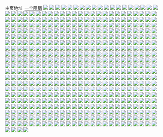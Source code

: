 主页地址: [一个隐瞒](https://weibo.com/u/2317726537) 
![](https://wx4.sinaimg.cn/mw2000/8a25b349ly1h9g9ao06ifj22c0340b2a.jpg) 
![](https://wx4.sinaimg.cn/mw2000/8a25b349ly1h9g9aqdgu5j22c0340npd.jpg) 
![](https://wx4.sinaimg.cn/mw2000/8a25b349ly1h9cza9crjfj21sc2dskjl.jpg) 
![](https://wx4.sinaimg.cn/mw2000/8a25b349ly1h9czabpjgnj22c0340hdu.jpg) 
![](https://wx4.sinaimg.cn/mw2000/8a25b349ly1h8ilkvvo31j20i16bknpd.jpg) 
![](https://wx4.sinaimg.cn/mw2000/8a25b349ly1h8ilkx7ne8j20kj6bkqv5.jpg) 
![](https://wx4.sinaimg.cn/mw2000/8a25b349ly1h8ilkyijwlj20jk6bk1ky.jpg) 
![](https://wx4.sinaimg.cn/mw2000/8a25b349ly1h8ill0br55j20ji6bku0x.jpg) 
![](https://wx4.sinaimg.cn/mw2000/8a25b349ly1h8ill4bz3vj20nl6bk7wi.jpg) 
![](https://wx4.sinaimg.cn/mw2000/8a25b349ly1h8ill5yb73j20l06bkx6p.jpg) 
![](https://wx4.sinaimg.cn/mw2000/8a25b349ly1h8ill7a2o3j20l06bkkjl.jpg) 
![](https://wx4.sinaimg.cn/mw2000/8a25b349ly1h8ill94nufj20k26bku0x.jpg) 
![](https://wx4.sinaimg.cn/mw2000/8a25b349ly1h8illbmy23j20nr6bkqv5.jpg) 
![](https://wx4.sinaimg.cn/mw2000/8a25b349ly1h8illacn3aj20jt6bkqv5.jpg) 
![](https://wx4.sinaimg.cn/mw2000/8a25b349ly1h81cpn1382j20wi1yc7mb.jpg) 
![](https://wx4.sinaimg.cn/mw2000/8a25b349ly1h81cpewebrj222o340kjm.jpg) 
![](https://wx4.sinaimg.cn/mw2000/8a25b349ly1h7nohjg0x6j22c0340x6p.jpg) 
![](https://wx4.sinaimg.cn/mw2000/8a25b349ly1h77hqwztpwj20wi1ycq4q.jpg) 
![](https://wx4.sinaimg.cn/mw2000/8a25b349ly1h77hr7dmfzj22c0340hdt.jpg) 
![](https://wx4.sinaimg.cn/mw2000/8a25b349ly1h6w1ljtt8oj22c0340b2c.jpg) 
![](https://wx4.sinaimg.cn/mw2000/8a25b349ly1h6too6dylmj216q1l3aiz.jpg) 
![](https://wx4.sinaimg.cn/mw2000/8a25b349ly1h6bruhexa2j22c03401kz.jpg) 
![](https://wx4.sinaimg.cn/mw2000/8a25b349ly1h6bruor7t1j22c03407wj.jpg) 
![](https://wx4.sinaimg.cn/mw2000/8a25b349ly1h6bscbekzij22c0340wzt.jpg) 
![](https://wx4.sinaimg.cn/mw2000/8a25b349ly1h61ucqs2ttj224x2x6kjl.jpg) 
![](https://wx4.sinaimg.cn/mw2000/8a25b349ly1h61ucjnjyej22c034044z.jpg) 
![](https://wx4.sinaimg.cn/mw2000/8a25b349ly1h61ucsk8vsj21wu2jse82.jpg) 
![](https://wx4.sinaimg.cn/mw2000/8a25b349ly1h56d3x95x4j21la2tsqv5.jpg) 
![](https://wx4.sinaimg.cn/mw2000/8a25b349ly1h56d5a1odfj22c0340qv5.jpg) 
![](https://wx4.sinaimg.cn/mw2000/8a25b349ly1h4p98y3kklj22c0340x6s.jpg) 
![](https://wx4.sinaimg.cn/mw2000/8a25b349ly1h4p98s5jskj21zl2nhqv7.jpg) 
![](https://wx4.sinaimg.cn/mw2000/8a25b349ly1h4p996kdyqj22bz340x6r.jpg) 
![](https://wx4.sinaimg.cn/mw2000/8a25b349gy1h4iazj3lv0j21ba0zgtkb.jpg) 
![](https://wx4.sinaimg.cn/mw2000/8a25b349gy1h4iazuqdf5j22c0340x6q.jpg) 
![](https://wx4.sinaimg.cn/mw2000/8a25b349ly1h4fnajkx28j22c03404qq.jpg) 
![](https://wx4.sinaimg.cn/mw2000/8a25b349gy1h3u0w1s02yj22bz3407wj.jpg) 
![](https://wx4.sinaimg.cn/mw2000/8a25b349gy1h3u0wlf4b8j22c03357wj.jpg) 
![](https://wx4.sinaimg.cn/mw2000/8a25b349gy1h3e1rjixawj22c03404qr.jpg) 
![](https://wx4.sinaimg.cn/mw2000/8a25b349gy1h3e1rlu03hj22c0340b2a.jpg) 
![](https://wx4.sinaimg.cn/mw2000/8a25b349ly1h2xq81092tj226l2wsqv6.jpg) 
![](https://wx4.sinaimg.cn/mw2000/8a25b349ly1h2s4hb7llhj20uk6d4qv6.jpg) 
![](https://wx4.sinaimg.cn/mw2000/8a25b349ly1h2s4hcg47cj20uk6sgkjm.jpg) 
![](https://wx4.sinaimg.cn/mw2000/8a25b349ly1h2s4hdixvsj20uk6ss4qr.jpg) 
![](https://wx4.sinaimg.cn/mw2000/8a25b349ly1h2s4hep2slj20uk5nlb2a.jpg) 
![](https://wx4.sinaimg.cn/mw2000/8a25b349ly1h2s4hfyfl1j20uk6b0b2b.jpg) 
![](https://wx4.sinaimg.cn/mw2000/8a25b349ly1h2s4hh2a3jj20uk7684qr.jpg) 
![](https://wx4.sinaimg.cn/mw2000/8a25b349ly1h2s4hilycnj20uk8mphdv.jpg) 
![](https://wx4.sinaimg.cn/mw2000/8a25b349ly1h2s4hjkb6xj20uk7i11kz.jpg) 
![](https://wx4.sinaimg.cn/mw2000/8a25b349ly1h2s4ha53kwj20uk5x4npe.jpg) 
![](https://wx4.sinaimg.cn/mw2000/8a25b349ly1h1cxwlafnej20wh1ls7k7.jpg) 
![](https://wx4.sinaimg.cn/mw2000/8a25b349ly1h14n16x7e1j22c0340hdx.jpg) 
![](https://wx4.sinaimg.cn/mw2000/8a25b349ly1h14n10twgsj21yt31f7wk.jpg) 
![](https://wx4.sinaimg.cn/mw2000/8a25b349ly1h11i9n9cw7j228730nnpe.jpg) 
![](https://wx4.sinaimg.cn/mw2000/8a25b349ly1h11i9o2altj221h31re82.jpg) 
![](https://wx4.sinaimg.cn/mw2000/8a25b349ly1h11i9qnsgvj22an3277wh.jpg) 
![](https://wx4.sinaimg.cn/mw2000/8a25b349ly1h0nl9wmu82j22c0340npe.jpg) 
![](https://wx4.sinaimg.cn/mw2000/8a25b349ly1h00ltog6xhj22801o07v1.jpg) 
![](https://wx4.sinaimg.cn/mw2000/8a25b349ly1h00mhfvqsij22801o0e81.jpg) 
![](https://wx4.sinaimg.cn/mw2000/8a25b349ly1h00mhiuowpj22c0340kjm.jpg) 
![](https://wx4.sinaimg.cn/mw2000/8a25b349ly1h00mhf8bixj22801o0kao.jpg) 
![](https://wx4.sinaimg.cn/mw2000/8a25b349ly1gz45w0l7fmj20ukaeuqv8.jpg) 
![](https://wx4.sinaimg.cn/mw2000/8a25b349ly1gz45vxx5gfj20uka8wqv8.jpg) 
![](https://wx4.sinaimg.cn/mw2000/8a25b349ly1gz45w30mpoj20uk84fhdv.jpg) 
![](https://wx4.sinaimg.cn/mw2000/8a25b349ly1gz45w5olwtj20uk92q1kz.jpg) 
![](https://wx4.sinaimg.cn/mw2000/8a25b349ly1gz45w8pwlmj20uk8mpu0z.jpg) 
![](https://wx4.sinaimg.cn/mw2000/8a25b349ly1gz45wc72kfj20uk9n8hdw.jpg) 
![](https://wx4.sinaimg.cn/mw2000/8a25b349ly1gz45wfk658j20uk99v4qt.jpg) 
![](https://wx4.sinaimg.cn/mw2000/8a25b349ly1gz45wiszqcj20uk9i9npg.jpg) 
![](https://wx4.sinaimg.cn/mw2000/8a25b349ly1gz45wl7ncvj20uk7w9u0y.jpg) 
![](https://wx4.sinaimg.cn/mw2000/8a25b349ly1gyvw0m9hxaj21o02804qq.jpg) 
![](https://wx4.sinaimg.cn/mw2000/8a25b349ly1gyvwrb3wz1j23402c0x6p.jpg) 
![](https://wx4.sinaimg.cn/mw2000/8a25b349ly1gylm4r2fz5j22c02c0kjl.jpg) 
![](https://wx4.sinaimg.cn/mw2000/8a25b349ly1gylm4oxecbj22c02c0b2c.jpg) 
![](https://wx4.sinaimg.cn/mw2000/8a25b349ly1gylm4tfj1bj220o20oe82.jpg) 
![](https://wx4.sinaimg.cn/mw2000/8a25b349ly1gylm4ufdhvj22c02c0u0x.jpg) 
![](https://wx4.sinaimg.cn/mw2000/8a25b349ly1gygyu2la6bj22c03404q3.jpg) 
![](https://wx4.sinaimg.cn/mw2000/8a25b349ly1gygyu6clnnj22ba340kjm.jpg) 
![](https://wx4.sinaimg.cn/mw2000/8a25b349ly1gygyu4seejj22c0340qv7.jpg) 
![](https://wx4.sinaimg.cn/mw2000/8a25b349ly1gygyuevem5j22c03407wk.jpg) 
![](https://wx4.sinaimg.cn/mw2000/8a25b349ly1gygyu9ljpfj22bc3347wi.jpg) 
![](https://wx4.sinaimg.cn/mw2000/8a25b349ly1gygyu7qltcj22c0340kjm.jpg) 
![](https://wx4.sinaimg.cn/mw2000/8a25b349ly1gygyuj8ig9j22c0340npe.jpg) 
![](https://wx4.sinaimg.cn/mw2000/8a25b349ly1gygyuarxkrj22bc334u0y.jpg) 
![](https://wx4.sinaimg.cn/mw2000/8a25b349ly1gygyul0tu3j22c0340hdv.jpg) 
![](https://wx4.sinaimg.cn/mw2000/8a25b349ly1gygyuhtyonj22c0340qv6.jpg) 
![](https://wx4.sinaimg.cn/mw2000/8a25b349ly1gygyugcgtaj22bc3347wi.jpg) 
![](https://wx4.sinaimg.cn/mw2000/8a25b349ly1gygyucoresj21ze2z4hdu.jpg) 
![](https://wx4.sinaimg.cn/mw2000/8a25b349ly1gygyunlgw2j22bc334hdu.jpg) 
![](https://wx4.sinaimg.cn/mw2000/8a25b349ly1gygyuovsl1j22bc334hdu.jpg) 
![](https://wx4.sinaimg.cn/mw2000/8a25b349ly1gygyumr2w9j22bc3341ky.jpg) 
![](https://wx4.sinaimg.cn/mw2000/8a25b349ly1gxp1p28rj5j21qx340x6p.jpg) 
![](https://wx4.sinaimg.cn/mw2000/8a25b349ly1gxp1p4njy9j21vy2ilnpd.jpg) 
![](https://wx4.sinaimg.cn/mw2000/8a25b349ly1gxp1pf3h95j21qt3407wi.jpg) 
![](https://wx4.sinaimg.cn/mw2000/8a25b349ly1gxp1pkkihqj22c0340kjl.jpg) 
![](https://wx4.sinaimg.cn/mw2000/8a25b349ly1gxoxlaibxoj22c03404qr.jpg) 
![](https://wx4.sinaimg.cn/mw2000/8a25b349ly1gxoxloxby8j22c0340hdt.jpg) 
![](https://wx4.sinaimg.cn/mw2000/8a25b349ly1gxlnpeg0ycj21w02io4qq.jpg) 
![](https://wx4.sinaimg.cn/mw2000/8a25b349ly1gxgyax930wj22c0340e83.jpg) 
![](https://wx4.sinaimg.cn/mw2000/8a25b349ly1gxgybmslf0j22c03404qt.jpg) 
![](https://wx4.sinaimg.cn/mw2000/8a25b349gy1gx8flml297j22c02c0x6p.jpg) 
![](https://wx4.sinaimg.cn/mw2000/8a25b349gy1gx8fls010gj225j243e81.jpg) 
![](https://wx4.sinaimg.cn/mw2000/8a25b349ly1gxa2mp34y9j22c02c01kz.jpg) 
![](https://wx4.sinaimg.cn/mw2000/8a25b349ly1gxa2mnmmg0j22c02c0hdu.jpg) 
![](https://wx4.sinaimg.cn/mw2000/8a25b349ly1gwv8pdoql3j22c0340u0y.jpg) 
![](https://wx4.sinaimg.cn/mw2000/8a25b349ly1gwv8pgw8ekj22bc3347wj.jpg) 
![](https://wx4.sinaimg.cn/mw2000/8a25b349ly1gwmremyg0zj20ty150gs8.jpg) 
![](https://wx4.sinaimg.cn/mw2000/8a25b349ly1gwmrenk5zqj20n01dsmzm.jpg) 
![](https://wx4.sinaimg.cn/mw2000/8a25b349ly1gwmreo03wuj20n01dswh7.jpg) 
![](https://wx4.sinaimg.cn/mw2000/8a25b349ly1gwmreohpzrj20n01ds41e.jpg) 
![](https://wx4.sinaimg.cn/mw2000/8a25b349ly1gwmreows8dj20n01dsdim.jpg) 
![](https://wx4.sinaimg.cn/mw2000/8a25b349ly1gwmrepf0m1j20n01dswgi.jpg) 
![](https://wx4.sinaimg.cn/mw2000/8a25b349ly1gwmrepw35yj20n01dsac3.jpg) 
![](https://wx4.sinaimg.cn/mw2000/8a25b349ly1gwmreqe8dgj20n01dsmz5.jpg) 
![](https://wx4.sinaimg.cn/mw2000/8a25b349ly1gwmreqt0e6j20n01dsgnw.jpg) 
![](https://wx4.sinaimg.cn/mw2000/8a25b349ly1gwmrerbmqdj20n01ds418.jpg) 
![](https://wx4.sinaimg.cn/mw2000/8a25b349ly1gwmreru7wzj20n01ds40l.jpg) 
![](https://wx4.sinaimg.cn/mw2000/8a25b349ly1gwmresbtjoj20n01dsq5u.jpg) 
![](https://wx4.sinaimg.cn/mw2000/8a25b349ly1gwmret75xhj20n01dswhd.jpg) 
![](https://wx4.sinaimg.cn/mw2000/8a25b349ly1gwml9kj1bjj22bc334u12.jpg) 
![](https://wx4.sinaimg.cn/mw2000/8a25b349ly1gwmlaegds1j22bc334kjp.jpg) 
![](https://wx4.sinaimg.cn/mw2000/8a25b349ly1gwcr8dk48kj22c0340kjl.jpg) 
![](https://wx4.sinaimg.cn/mw2000/8a25b349ly1gwcr8fjow2j22b42b4u0y.jpg) 
![](https://wx4.sinaimg.cn/mw2000/002wQWy5ly1gv5wieai6fj62c0340u0y02.jpg) 
![](https://wx4.sinaimg.cn/mw2000/002wQWy5ly1gv4tsfh89rj62bc338e8302.jpg) 
![](https://wx4.sinaimg.cn/mw2000/002wQWy5ly1gv4tsk1rlxj62bc3347wj02.jpg) 
![](https://wx4.sinaimg.cn/mw2000/002wQWy5ly1gv4tslzdvgj61r02c0qv502.jpg) 
![](https://wx4.sinaimg.cn/mw2000/002wQWy5ly1gv4tshnkvrj62bc33ukjn02.jpg) 
![](https://wx4.sinaimg.cn/mw2000/002wQWy5ly1gut3rb0r68j63402c0e8302.jpg) 
![](https://wx4.sinaimg.cn/mw2000/002wQWy5ly1gut3rjmj87j62b42b4x6p02.jpg) 
![](https://wx4.sinaimg.cn/mw2000/002wQWy5ly1gut3rfi75tj62b42b4b2a02.jpg) 
![](https://wx4.sinaimg.cn/mw2000/002wQWy5ly1gubvi4y1t0j61z62mwnpd02.jpg) 
![](https://wx4.sinaimg.cn/mw2000/002wQWy5ly1gu3ktyd1x7j62bc334kjm02.jpg) 
![](https://wx4.sinaimg.cn/mw2000/002wQWy5ly1gu3ku2ln7cj62ym1z41ky02.jpg) 
![](https://wx4.sinaimg.cn/mw2000/002wQWy5ly1gtufdbmuhaj62c0340qv602.jpg) 
![](https://wx4.sinaimg.cn/mw2000/002wQWy5ly1gtufdd9wf8j62yp2ale8202.jpg) 
![](https://wx4.sinaimg.cn/mw2000/002wQWy5ly1gtpnpnionzj60uk48tu0x02.jpg) 
![](https://wx4.sinaimg.cn/mw2000/002wQWy5ly1gtpnpme1jhj60uk48tqv502.jpg) 
![](https://wx4.sinaimg.cn/mw2000/002wQWy5ly1gtpnpp17tgj60uk48tu0x02.jpg) 
![](https://wx4.sinaimg.cn/mw2000/002wQWy5ly1gtpnpqfa1lj60uk48tqv502.jpg) 
![](https://wx4.sinaimg.cn/mw2000/002wQWy5ly1gtpnpw2398j60uk3jdhdt02.jpg) 
![](https://wx4.sinaimg.cn/mw2000/002wQWy5ly1gtpnprcmi1j60uk3jdkjl02.jpg) 
![](https://wx4.sinaimg.cn/mw2000/002wQWy5ly1gtpnpx4m13j60uk3jdkjl02.jpg) 
![](https://wx4.sinaimg.cn/mw2000/002wQWy5ly1gtpnpz1spwj60uk48t1ky02.jpg) 
![](https://wx4.sinaimg.cn/mw2000/002wQWy5ly1gtpnpsx0ghj60xl340hdt02.jpg) 
![](https://wx4.sinaimg.cn/mw2000/8a25b349ly1gt9u4kovpgj22c0340b2b.jpg) 
![](https://wx4.sinaimg.cn/mw2000/8a25b349ly1gt9u4m54b4j22c0340x6p.jpg) 
![](https://wx4.sinaimg.cn/mw2000/002wQWy5ly1gu0vkixdvzj60uk9x2kjo02.jpg) 
![](https://wx4.sinaimg.cn/mw2000/002wQWy5ly1gu0vkofkxwj60uk981npg02.jpg) 
![](https://wx4.sinaimg.cn/mw2000/8a25b349ly1gt1q09mmzaj20uk9et7wk.jpg) 
![](https://wx4.sinaimg.cn/mw2000/002wQWy5ly1gt1q0ep8n4j60uk9p07wk02.jpg) 
![](https://wx4.sinaimg.cn/mw2000/8a25b349ly1gt1q0c8fp2j20uk9s6npg.jpg) 
![](https://wx4.sinaimg.cn/mw2000/8a25b349ly1gt1q0hot4gj20uk7cvu0z.jpg) 
![](https://wx4.sinaimg.cn/mw2000/002wQWy5ly1gu0vktk7xdj60uk7fgu0y02.jpg) 
![](https://wx4.sinaimg.cn/mw2000/8a25b349ly1gt1q0pcku4j20uk8ranpe.jpg) 
![](https://wx4.sinaimg.cn/mw2000/8a25b349ly1gt1q0sgaoxj20uk9blnpf.jpg) 
![](https://wx4.sinaimg.cn/mw2000/8a25b349ly1gsdff1za14j22c0340x6s.jpg) 
![](https://wx4.sinaimg.cn/mw2000/8a25b349ly1gsdff52noej22xr27bkjq.jpg) 
![](https://wx4.sinaimg.cn/mw2000/8a25b349ly1gsdff9zhs5j22xr27bx6t.jpg) 
![](https://wx4.sinaimg.cn/mw2000/8a25b349ly1gsdffdqcl5j22c0340x6s.jpg) 
![](https://wx4.sinaimg.cn/mw2000/8a25b349ly1gs6gs28gd5j22c02c0hdv.jpg) 
![](https://wx4.sinaimg.cn/mw2000/8a25b349ly1gs6gs3u9tpj22c02c0x6r.jpg) 
![](https://wx4.sinaimg.cn/mw2000/8a25b349ly1gs6gs5brswj22c02c0npf.jpg) 
![](https://wx4.sinaimg.cn/mw2000/8a25b349ly1gs6gs6skbaj22c02c0u0z.jpg) 
![](https://wx4.sinaimg.cn/mw2000/8a25b349ly1gs6gs837szj22c02c0qv7.jpg) 
![](https://wx4.sinaimg.cn/mw2000/8a25b349ly1gs6gs97rbgj22au29zhdv.jpg) 
![](https://wx4.sinaimg.cn/mw2000/8a25b349ly1gs6gsanmn3j22c0340b2c.jpg) 
![](https://wx4.sinaimg.cn/mw2000/8a25b349ly1gs6gsdgtzdj22c0340npg.jpg) 
![](https://wx4.sinaimg.cn/mw2000/8a25b349ly1gs6gsdu0v7j20m70ma76n.jpg) 
![](https://wx4.sinaimg.cn/mw2000/8a25b349ly1grq9vu1n02j22c02zc4qr.jpg) 
![](https://wx4.sinaimg.cn/mw2000/8a25b349ly1grgzhlw74vj21p530pkjn.jpg) 
![](https://wx4.sinaimg.cn/mw2000/8a25b349ly1grgzhp9fcej21sc2dsqv6.jpg) 
![](https://wx4.sinaimg.cn/mw2000/8a25b349ly1grgzi0oea6j21sc2dsb2b.jpg) 
![](https://wx4.sinaimg.cn/mw2000/8a25b349ly1grgzkqoenbj21m32v8e83.jpg) 
![](https://wx4.sinaimg.cn/mw2000/8a25b349ly1grdffdb8bej22z0289npg.jpg) 
![](https://wx4.sinaimg.cn/mw2000/8a25b349ly1grdffh4yq2j21q02kzqv7.jpg) 
![](https://wx4.sinaimg.cn/mw2000/8a25b349ly1grdffnsmd4j22c0340x6s.jpg) 
![](https://wx4.sinaimg.cn/mw2000/8a25b349ly1gr389jbpo1j21sc2dse84.jpg) 
![](https://wx4.sinaimg.cn/mw2000/002wQWy5ly1gr389mvy3pj61sc2dsu0x02.jpg) 
![](https://wx4.sinaimg.cn/mw2000/8a25b349ly1gqj9w0wkmdj21lr2en1kz.jpg) 
![](https://wx4.sinaimg.cn/mw2000/8a25b349ly1gqj9wbenftj22c03404qu.jpg) 
![](https://wx4.sinaimg.cn/mw2000/8a25b349ly1gqdnk642qdj21sc2dshdw.jpg) 
![](https://wx4.sinaimg.cn/mw2000/8a25b349ly1gqdj91sgl4j22b42b44qr.jpg) 
![](https://wx4.sinaimg.cn/mw2000/8a25b349ly1gqdj9d3352j22c02c0npg.jpg) 
![](https://wx4.sinaimg.cn/mw2000/8a25b349ly1gqdj96ouj6j21sc2dsqv7.jpg) 
![](https://wx4.sinaimg.cn/mw2000/8a25b349ly1gq0q288iglj21r0340qv8.jpg) 
![](https://wx4.sinaimg.cn/mw2000/8a25b349ly1gpxigelteej21w12ipb2c.jpg) 
![](https://wx4.sinaimg.cn/mw2000/8a25b349ly1gpzjiup19mj21w22irkjn.jpg) 
![](https://wx4.sinaimg.cn/mw2000/8a25b349ly1gpxigczr3fj22ip1w1npg.jpg) 
![](https://wx4.sinaimg.cn/mw2000/8a25b349ly1gpxigfh5u7j22bc3344qp.jpg) 
![](https://wx4.sinaimg.cn/mw2000/8a25b349ly1gprqe5zywqj20ty1h3h4c.jpg) 
![](https://wx4.sinaimg.cn/mw2000/8a25b349ly1gplrdaqb91j21sc2ds1l0.jpg) 
![](https://wx4.sinaimg.cn/mw2000/8a25b349ly1gpckrux6q1j21o0280b2c.jpg) 
![](https://wx4.sinaimg.cn/mw2000/8a25b349ly1goxpyn7wdoj20rs4dkb2c.jpg) 
![](https://wx4.sinaimg.cn/mw2000/8a25b349ly1goxpy640dmj20rs5vcnph.jpg) 
![](https://wx4.sinaimg.cn/mw2000/8a25b349ly1goxpy9qosyj20rs8as1l4.jpg) 
![](https://wx4.sinaimg.cn/mw2000/8a25b349ly1goxpydjf48j20rs4w3x6r.jpg) 
![](https://wx4.sinaimg.cn/mw2000/8a25b349ly1goxq5fofltj20rs6fo1l2.jpg) 
![](https://wx4.sinaimg.cn/mw2000/8a25b349ly1goxpygwy1sj20rs5zgx6s.jpg) 
![](https://wx4.sinaimg.cn/mw2000/8a25b349ly1goxq59udy3j20rs5zge82.jpg) 
![](https://wx4.sinaimg.cn/mw2000/8a25b349ly1goxq5bs9e0j20rs6b01kz.jpg) 
![](https://wx4.sinaimg.cn/mw2000/8a25b349ly1goxq5d2eluj20rs6w6hdv.jpg) 
![](https://wx4.sinaimg.cn/mw2000/8a25b349ly1gnn0zpd510j21am2awnpe.jpg) 
![](https://wx4.sinaimg.cn/mw2000/8a25b349ly1gn7ajzxxxfj20rs558u10.jpg) 
![](https://wx4.sinaimg.cn/mw2000/8a25b349ly1gn7ak6aqo5j20rs4mox6r.jpg) 
![](https://wx4.sinaimg.cn/mw2000/8a25b349ly1gn7ake1x5aj20rs5nsnpg.jpg) 
![](https://wx4.sinaimg.cn/mw2000/8a25b349ly1gn7aklvwvfj20rs4ya1l0.jpg) 
![](https://wx4.sinaimg.cn/mw2000/8a25b349ly1gn7aksr1d2j20rs52wb2c.jpg) 
![](https://wx4.sinaimg.cn/mw2000/8a25b349ly1gn7akznvjaj20rs4dge83.jpg) 
![](https://wx4.sinaimg.cn/mw2000/8a25b349ly1gn7al5fn4hj20rs5eib2c.jpg) 
![](https://wx4.sinaimg.cn/mw2000/8a25b349ly1gn7aldnm9wj20rs61pb2d.jpg) 
![](https://wx4.sinaimg.cn/mw2000/8a25b349ly1gn7alnr968j20rs50de84.jpg) 
![](https://wx4.sinaimg.cn/mw2000/8a25b349ly1glmioz3a3uj21bn1rjduc.jpg) 
![](https://wx4.sinaimg.cn/mw2000/8a25b349ly1gka3zucfrfj211x1kwqv5.jpg) 
![](https://wx4.sinaimg.cn/mw2000/8a25b349ly1gk9f8coagaj22b32b6x6q.jpg) 
![](https://wx4.sinaimg.cn/mw2000/8a25b349ly1gjgoiko8paj215o4mr4qr.jpg) 
![](https://wx4.sinaimg.cn/mw2000/8a25b349ly1gjgoigfp95j215o5schdw.jpg) 
![](https://wx4.sinaimg.cn/mw2000/8a25b349ly1gjgoieqv40j215o5scx6s.jpg) 
![](https://wx4.sinaimg.cn/mw2000/8a25b349ly1gjgoijktgpj215o5sc7wk.jpg) 
![](https://wx4.sinaimg.cn/mw2000/8a25b349ly1gjgoilp9ygj21uo3trqv7.jpg) 
![](https://wx4.sinaimg.cn/mw2000/8a25b349ly1gjgoiosl8dj215o66c1l0.jpg) 
![](https://wx4.sinaimg.cn/mw2000/8a25b349ly1gjgoinf5egj215o48sqv7.jpg) 
![](https://wx4.sinaimg.cn/mw2000/8a25b349ly1gjgoii6da7j215o5sc4qs.jpg) 
![](https://wx4.sinaimg.cn/mw2000/8a25b349ly1gjgoitd3y8j215ob0ux6v.jpg) 
![](https://wx4.sinaimg.cn/mw2000/8a25b349ly1gi35i11b57j22b42b44qr.jpg) 
![](https://wx4.sinaimg.cn/mw2000/8a25b349ly1gi35batsdsj22b42b44qr.jpg) 
![](https://wx4.sinaimg.cn/mw2000/8a25b349ly1gi35j1l7jij21w02iokjl.jpg) 
![](https://wx4.sinaimg.cn/mw2000/8a25b349ly1gi35i5jajlj22b42b4hdw.jpg) 
![](https://wx4.sinaimg.cn/mw2000/8a25b349ly1gi35iaztzkj22b42b4b2c.jpg) 
![](https://wx4.sinaimg.cn/mw2000/8a25b349ly1gi35iiocr1j22b42b4b2c.jpg) 
![](https://wx4.sinaimg.cn/mw2000/8a25b349ly1gi35iknenij216o16owzj.jpg) 
![](https://wx4.sinaimg.cn/mw2000/8a25b349ly1gi35iqlhdpj22b42b4u10.jpg) 
![](https://wx4.sinaimg.cn/mw2000/8a25b349ly1gi35irmpajj215o15okde.jpg) 
![](https://wx4.sinaimg.cn/mw2000/8a25b349ly1gi35ivv60mj22b42b4kjq.jpg) 
![](https://wx4.sinaimg.cn/mw2000/8a25b349ly1gi35iy7dd6j22b42b4u11.jpg) 
![](https://wx4.sinaimg.cn/mw2000/8a25b349ly1gi35izxvjej22b42b4qv8.jpg) 
![](https://wx4.sinaimg.cn/mw2000/8a25b349ly1gi35j10fehj20u00tz4bz.jpg) 
![](https://wx4.sinaimg.cn/mw2000/8a25b349ly1ghbhubo8clj22hy3qxb2g.jpg) 
![](https://wx4.sinaimg.cn/mw2000/8a25b349ly1ghbhudns4vj22hy3qx1l5.jpg) 
![](https://wx4.sinaimg.cn/mw2000/8a25b349ly1ghbhun0kysj217c0sw0xs.jpg) 
![](https://wx4.sinaimg.cn/mw2000/8a25b349ly1ghbhugmnaij22hy3qx4qv.jpg) 
![](https://wx4.sinaimg.cn/mw2000/8a25b349ly1ghbhumazzmj22hy3qxx6v.jpg) 
![](https://wx4.sinaimg.cn/mw2000/8a25b349ly1ghbhuj59yyj22hy3qxe88.jpg) 
![](https://wx4.sinaimg.cn/mw2000/8a25b349ly1ghbhups5zmj237k4tcqvn.jpg) 
![](https://wx4.sinaimg.cn/mw2000/8a25b349ly1ghbhuksa3dj21og2iou0z.jpg) 
![](https://wx4.sinaimg.cn/mw2000/8a25b349ly1ghbhusr12hj24tc37kkjx.jpg) 
![](https://wx4.sinaimg.cn/mw2000/8a25b349ly1gg4nnz4wc1j21901o04qp.jpg) 
![](https://wx4.sinaimg.cn/mw2000/8a25b349ly1ge7ea3uepyj216m1kwhdt.jpg) 
![](https://wx4.sinaimg.cn/mw2000/8a25b349ly1gca8oxgkjrj22gw3pc7wk.jpg) 
![](https://wx4.sinaimg.cn/mw2000/8a25b349ly1gca8p18z2xj23pc2gwhdv.jpg) 
![](https://wx4.sinaimg.cn/mw2000/8a25b349ly1gca8oydcnkj21401o0b29.jpg) 
![](https://wx4.sinaimg.cn/mw2000/8a25b349ly1gca8otmqncj21401o0hdt.jpg) 
![](https://wx4.sinaimg.cn/mw2000/8a25b349ly1gca8ouky58j21n92gwu0y.jpg) 
![](https://wx4.sinaimg.cn/mw2000/8a25b349ly1gca8ovk94gj21n92gwqv6.jpg) 
![](https://wx4.sinaimg.cn/mw2000/8a25b349ly1gca8p3r1k0j20tz140dog.jpg) 
![](https://wx4.sinaimg.cn/mw2000/8a25b349ly1gca8p30249j22gw3pchdx.jpg) 
![](https://wx4.sinaimg.cn/mw2000/8a25b349ly1gca8ozv08qj22gw3pcx6s.jpg) 
![](https://wx4.sinaimg.cn/mw2000/8a25b349ly1gbw7mjliytj215o2bd1ky.jpg) 
![](https://wx4.sinaimg.cn/mw2000/8a25b349ly1gbw7motfhjj22393m0u13.jpg) 
![](https://wx4.sinaimg.cn/mw2000/8a25b349ly1gbw7mh91i1j215o3h0b2b.jpg) 
![](https://wx4.sinaimg.cn/mw2000/8a25b349ly1gbw7mqfyeoj215o43p1l0.jpg) 
![](https://wx4.sinaimg.cn/mw2000/8a25b349ly1gbw7mx6fr9j24mo3341l9.jpg) 
![](https://wx4.sinaimg.cn/mw2000/8a25b349ly1gbw7mg09pnj215o3h0e83.jpg) 
![](https://wx4.sinaimg.cn/mw2000/8a25b349ly1gbw7mshc88j22hy3qxnpj.jpg) 
![](https://wx4.sinaimg.cn/mw2000/8a25b349ly1gbw7mkuseij215o57ie84.jpg) 
![](https://wx4.sinaimg.cn/mw2000/8a25b349ly1gbw7miru2bj215o48s4qr.jpg) 
![](https://wx4.sinaimg.cn/mw2000/8a25b349ly1gb9106p2lpj215obkshe2.jpg) 
![](https://wx4.sinaimg.cn/mw2000/8a25b349ly1gb910aqiz0j2136cmu1l8.jpg) 
![](https://wx4.sinaimg.cn/mw2000/8a25b349ly1gb910e2q9gj2144cmwnpm.jpg) 
![](https://wx4.sinaimg.cn/mw2000/8a25b349ly1gb910gedy3j215ocf01l5.jpg) 
![](https://wx4.sinaimg.cn/mw2000/8a25b349ly1gb910j9ofhj215obpihe0.jpg) 
![](https://wx4.sinaimg.cn/mw2000/8a25b349ly1gb910oo1h9j215ob3cb2h.jpg) 
![](https://wx4.sinaimg.cn/mw2000/8a25b349ly1gb910lsdg5j215obgdu15.jpg) 
![](https://wx4.sinaimg.cn/mw2000/8a25b349ly1gb910qsbiqj215ocblb2g.jpg) 
![](https://wx4.sinaimg.cn/mw2000/8a25b349ly1gb910t3mesj215o9u7qvc.jpg) 
![](https://wx4.sinaimg.cn/mw2000/8a25b349ly1gazy7jqd2xj215o36lb2a.jpg) 
![](https://wx4.sinaimg.cn/mw2000/8a25b349ly1gazy7rqo10j21e01uoe81.jpg) 
![](https://wx4.sinaimg.cn/mw2000/8a25b349ly1gazy7le4tqj21e01uonpd.jpg) 
![](https://wx4.sinaimg.cn/mw2000/8a25b349ly1gazy7m7n8gj215o2bdnpd.jpg) 
![](https://wx4.sinaimg.cn/mw2000/8a25b349ly1gazy7n7msij21e01uo4qq.jpg) 
![](https://wx4.sinaimg.cn/mw2000/8a25b349ly1gazy7qw2yuj21e01uoe81.jpg) 
![](https://wx4.sinaimg.cn/mw2000/8a25b349ly1gazy7nxr8fj215o2bdnpd.jpg) 
![](https://wx4.sinaimg.cn/mw2000/8a25b349ly1gazy7kp7vmj215o1jl4qp.jpg) 
![](https://wx4.sinaimg.cn/mw2000/8a25b349ly1gazy7q4mhzj21e01uou0x.jpg) 
![](https://wx4.sinaimg.cn/mw2000/8a25b349ly1garysuezo5j215o57inpf.jpg) 
![](https://wx4.sinaimg.cn/mw2000/8a25b349ly1garysw5q4pj215o4mo1l1.jpg) 
![](https://wx4.sinaimg.cn/mw2000/8a25b349ly1garysxrgatj215o3uxkjn.jpg) 
![](https://wx4.sinaimg.cn/mw2000/8a25b349ly1garysywpsuj215o2sphdu.jpg) 
![](https://wx4.sinaimg.cn/mw2000/8a25b349ly1garyszy4crj215o3h67wj.jpg) 
![](https://wx4.sinaimg.cn/mw2000/8a25b349ly1garyt1lr6jj215o4moqv8.jpg) 
![](https://wx4.sinaimg.cn/mw2000/8a25b349ly1garyt3diwtj215o36lkjn.jpg) 
![](https://wx4.sinaimg.cn/mw2000/8a25b349ly1garyt5n8uuj215o3347wj.jpg) 
![](https://wx4.sinaimg.cn/mw2000/8a25b349ly1garyt4jqycj215o3h0hdv.jpg) 
![](https://wx4.sinaimg.cn/mw2000/8a25b349ly1ga87vug5n2j2190190e81.jpg) 
![](https://wx4.sinaimg.cn/mw2000/8a25b349ly1ga87w1n63ej21o01o0qv8.jpg) 
![](https://wx4.sinaimg.cn/mw2000/8a25b349ly1ga1zlp73p6j23qx2hyx6s.jpg) 
![](https://wx4.sinaimg.cn/mw2000/8a25b349ly1ga1zlt6y27j23qx2hy7wk.jpg) 
![](https://wx4.sinaimg.cn/mw2000/8a25b349ly1g984xtnwb2j20le6bk4qr.jpg) 
![](https://wx4.sinaimg.cn/mw2000/8a25b349ly1g984y4x0r0j215oaom1l3.jpg) 
![](https://wx4.sinaimg.cn/mw2000/8a25b349ly1g984yup4qmj215oc8ge89.jpg) 
![](https://wx4.sinaimg.cn/mw2000/8a25b349ly1g984yzthdkj215o4mrqv7.jpg) 
![](https://wx4.sinaimg.cn/mw2000/8a25b349ly1g984y0rhlwj215oa4y7wn.jpg) 
![](https://wx4.sinaimg.cn/mw2000/8a25b349ly1g984z0t567j20rl1o0dx2.jpg) 
![](https://wx4.sinaimg.cn/mw2000/8a25b349ly1g984z22sanj218q1nf4qp.jpg) 
![](https://wx4.sinaimg.cn/mw2000/8a25b349ly1g984z2zpedj20ps1hc4hi.jpg) 
![](https://wx4.sinaimg.cn/mw2000/8a25b349ly1g984z6qclrj21e01uoe82.jpg) 
![](https://wx4.sinaimg.cn/mw2000/8a25b349ly1g8wd67bff3j215o57ikjn.jpg) 
![](https://wx4.sinaimg.cn/mw2000/8a25b349ly1g8wd69birgj215o3ka7wi.jpg) 
![](https://wx4.sinaimg.cn/mw2000/8a25b349ly1g8wd689olsj215o3h04qq.jpg) 
![](https://wx4.sinaimg.cn/mw2000/8a25b349ly1g8wd6a9h8ij215o3h0qv6.jpg) 
![](https://wx4.sinaimg.cn/mw2000/8a25b349ly1g8wd6h2s9vj21to2qiu0y.jpg) 
![](https://wx4.sinaimg.cn/mw2000/8a25b349ly1g8wd6cx2nvj215o2bdx6p.jpg) 
![](https://wx4.sinaimg.cn/mw2000/8a25b349ly1g8wd6dss6oj215o2bdu0x.jpg) 
![](https://wx4.sinaimg.cn/mw2000/8a25b349ly1g8wd6elet8j215o3h07wi.jpg) 
![](https://wx4.sinaimg.cn/mw2000/8a25b349ly1g8wd6brvfoj215o336hdu.jpg) 
![](https://wx4.sinaimg.cn/mw2000/8a25b349ly1g8n7sbk3mlj21o01o0hdu.jpg) 
![](https://wx4.sinaimg.cn/mw2000/8a25b349ly1g8n7sculf4j21o01o0kjm.jpg) 
![](https://wx4.sinaimg.cn/mw2000/8a25b349ly1g8n7sdw6poj21o01o0u0x.jpg) 
![](https://wx4.sinaimg.cn/mw2000/8a25b349ly1g8n7tkrtcdj21o01o0x6q.jpg) 
![](https://wx4.sinaimg.cn/mw2000/8a25b349ly1g8gc6y58ahj21i01i07o0.jpg) 
![](https://wx4.sinaimg.cn/mw2000/8a25b349ly1g8gc70cwy9j21o01o01ky.jpg) 
![](https://wx4.sinaimg.cn/mw2000/8a25b349ly1g84wzfyoltj215o83ob2h.jpg) 
![](https://wx4.sinaimg.cn/mw2000/8a25b349ly1g7yutgvexij215o3h0npf.jpg) 
![](https://wx4.sinaimg.cn/mw2000/8a25b349ly1g7yutlvqszj21uo1e01ky.jpg) 
![](https://wx4.sinaimg.cn/mw2000/8a25b349ly1g7yutsxxf8j21rl1rlhdq.jpg) 
![](https://wx4.sinaimg.cn/mw2000/8a25b349ly1g7yutwj1l2j21o01o0b29.jpg) 
![](https://wx4.sinaimg.cn/mw2000/8a25b349ly1g7yutrhkxyj22b42b4u10.jpg) 
![](https://wx4.sinaimg.cn/mw2000/8a25b349ly1g7yutjzomcj215o3uxqv7.jpg) 
![](https://wx4.sinaimg.cn/mw2000/8a25b349ly1g7yutvdklgj21rl1rl4qp.jpg) 
![](https://wx4.sinaimg.cn/mw2000/8a25b349ly1g7yutnqsn1j21n81o04qq.jpg) 
![](https://wx4.sinaimg.cn/mw2000/8a25b349ly1g7yutzvpxcj22b42b4x6r.jpg) 
![](https://wx4.sinaimg.cn/mw2000/8a25b349ly1g77hqumvz2j215o4nf1l1.jpg) 
![](https://wx4.sinaimg.cn/mw2000/8a25b349ly1g77hqvfj4dj21901o04qp.jpg) 
![](https://wx4.sinaimg.cn/mw2000/8a25b349ly1g77hqzly8hj21o01o0e81.jpg) 
![](https://wx4.sinaimg.cn/mw2000/8a25b349ly1g77hqxez7xj21901o0u0x.jpg) 
![](https://wx4.sinaimg.cn/mw2000/8a25b349ly1g77hqyxdvuj22b42b4e85.jpg) 
![](https://wx4.sinaimg.cn/mw2000/8a25b349ly1g77hqwm420j215o2bcqv6.jpg) 
![](https://wx4.sinaimg.cn/mw2000/8a25b349ly1g77hqzyldvj21o01o0dyc.jpg) 
![](https://wx4.sinaimg.cn/mw2000/8a25b349ly1g77hr0i8f9j21561n9u0x.jpg) 
![](https://wx4.sinaimg.cn/mw2000/8a25b349ly1g77hr0zji8j21o01o04qp.jpg) 
![](https://wx4.sinaimg.cn/mw2000/8a25b349ly1g6xybzbg16j21o01o0x6q.jpg) 
![](https://wx4.sinaimg.cn/mw2000/8a25b349ly1g6xyc4pskzj22b42b41l1.jpg) 
![](https://wx4.sinaimg.cn/mw2000/8a25b349ly1g5p6tlru7uj21o01o0b2a.jpg) 
![](https://wx4.sinaimg.cn/mw2000/8a25b349ly1g5p6tn380sj21o01o0b2b.jpg) 
![](https://wx4.sinaimg.cn/mw2000/8a25b349ly1g5p6togbljj21o01o0x6r.jpg) 
![](https://wx4.sinaimg.cn/mw2000/8a25b349ly1g5p6tkq9icj21o01o0qv6.jpg) 
![](https://wx4.sinaimg.cn/mw2000/8a25b349ly1g5p6tqu6rmj21bh1bh1kx.jpg) 
![](https://wx4.sinaimg.cn/mw2000/8a25b349ly1g5p6tjq55kj20ps1hce6q.jpg) 
![](https://wx4.sinaimg.cn/mw2000/8a25b349ly1g5p6tibt0ij21o01o0h3g.jpg) 
![](https://wx4.sinaimg.cn/mw2000/8a25b349ly1g5p6tq8aslj21o01o0e83.jpg) 
![](https://wx4.sinaimg.cn/mw2000/8a25b349ly1g5p6tshhxgj21o01o0u0y.jpg) 
![](https://wx4.sinaimg.cn/mw2000/8a25b349ly1g5cctcj2zgj21901o0e81.jpg) 
![](https://wx4.sinaimg.cn/mw2000/8a25b349ly1g4tqhqfpmzj20rl1kltz3.jpg) 
![](https://wx4.sinaimg.cn/mw2000/8a25b349ly1g4tqhuabqjj21901o0npe.jpg) 
![](https://wx4.sinaimg.cn/mw2000/8a25b349ly1g4tqhv2klij20rl1o0gye.jpg) 
![](https://wx4.sinaimg.cn/mw2000/8a25b349ly1g4tqhxdjvmj21o01o0u0x.jpg) 
![](https://wx4.sinaimg.cn/mw2000/8a25b349ly1g4tqi3iffvj21901o0npd.jpg) 
![](https://wx4.sinaimg.cn/mw2000/8a25b349ly1g4tqi0ekuqj21o01o0qv5.jpg) 
![](https://wx4.sinaimg.cn/mw2000/8a25b349ly1g4tqici6c7j21901o07wh.jpg) 
![](https://wx4.sinaimg.cn/mw2000/8a25b349ly1g4tqi6s4faj21901o0qv5.jpg) 
![](https://wx4.sinaimg.cn/mw2000/8a25b349ly1g4tqiaq82lj21901o0u0y.jpg) 
![](https://wx4.sinaimg.cn/mw2000/8a25b349ly1g499uv1h12j215o2bc1ky.jpg) 
![](https://wx4.sinaimg.cn/mw2000/8a25b349ly1g499v3a1r7j215o2p91ky.jpg) 
![](https://wx4.sinaimg.cn/mw2000/8a25b349ly1g499v5nh4bj20sq1741kx.jpg) 
![](https://wx4.sinaimg.cn/mw2000/8a25b349ly1g499vdto81j20xr190hdt.jpg) 
![](https://wx4.sinaimg.cn/mw2000/8a25b349ly1g499vzknn5j20xr1904qq.jpg) 
![](https://wx4.sinaimg.cn/mw2000/8a25b349ly1g499uza4m5j215o2bc7wi.jpg) 
![](https://wx4.sinaimg.cn/mw2000/8a25b349ly1g499v7p3ftj2190190x2x.jpg) 
![](https://wx4.sinaimg.cn/mw2000/8a25b349ly1g499vgcgtsj20xr190b29.jpg) 
![](https://wx4.sinaimg.cn/mw2000/8a25b349ly1g4aa08qkchj2190190h7t.jpg) 
![](https://wx4.sinaimg.cn/mw2000/8a25b349ly1g45lattjovj21o0190npe.jpg) 
![](https://wx4.sinaimg.cn/mw2000/8a25b349ly1g45l4kokjnj21900xrnkg.jpg) 
![](https://wx4.sinaimg.cn/mw2000/8a25b349ly1g45l5e8difj22b42b41l2.jpg) 
![](https://wx4.sinaimg.cn/mw2000/8a25b349ly1g45l4yhg1cj237k2eoe85.jpg) 
![](https://wx4.sinaimg.cn/mw2000/8a25b349ly1g45l4icp68j21901vfe81.jpg) 
![](https://wx4.sinaimg.cn/mw2000/8a25b349ly1g45l4m3paej20kr1907me.jpg) 
![](https://wx4.sinaimg.cn/mw2000/8a25b349ly1g45lb52opnj22b42b4kjp.jpg) 
![](https://wx4.sinaimg.cn/mw2000/8a25b349ly1g45lb9nwhbj21900u0b29.jpg) 
![](https://wx4.sinaimg.cn/mw2000/8a25b349ly1g45lbrrtc1j23342bc1l3.jpg) 
![](https://wx4.sinaimg.cn/mw2000/8a25b349ly1g3zt1pjcf0j2190190npd.jpg) 
![](https://wx4.sinaimg.cn/mw2000/8a25b349ly1g3zt1rncl6j20ki190e5k.jpg) 
![](https://wx4.sinaimg.cn/mw2000/8a25b349ly1g3ro7e3ofjj21c01c07wi.jpg) 
![](https://wx4.sinaimg.cn/mw2000/8a25b349ly1g3dgc94jj1j21o0140qjg.jpg) 
![](https://wx4.sinaimg.cn/mw2000/8a25b349ly1g3dgccyptqj21o00xrqpf.jpg) 
![](https://wx4.sinaimg.cn/mw2000/8a25b349ly1g3dgcs3r8gj21o00xru0x.jpg) 
![](https://wx4.sinaimg.cn/mw2000/8a25b349ly1g3dgcx4ssrj21901o0e81.jpg) 
![](https://wx4.sinaimg.cn/mw2000/8a25b349ly1g3dgd99rncj20xc18gnoy.jpg) 
![](https://wx4.sinaimg.cn/mw2000/8a25b349ly1g3dgcmh8s3j21901o07wj.jpg) 
![](https://wx4.sinaimg.cn/mw2000/8a25b349ly1g3dgd6fbsnj21o01o01kz.jpg) 
![](https://wx4.sinaimg.cn/mw2000/8a25b349ly1g3dgdcic9tj21901o01kx.jpg) 
![](https://wx4.sinaimg.cn/mw2000/8a25b349ly1g3heyds29gj21901o0kjm.jpg) 
![](https://wx4.sinaimg.cn/mw2000/8a25b349ly1g371d3xxiej21901o01kx.jpg) 
![](https://wx4.sinaimg.cn/mw2000/8a25b349ly1g371d5cbhlj21901o0nhi.jpg) 
![](https://wx4.sinaimg.cn/mw2000/8a25b349ly1g2qugfx0jlj21c01c0x6p.jpg) 
![](https://wx4.sinaimg.cn/mw2000/8a25b349ly1g2qughbgjyj20rs1jkb29.jpg) 
![](https://wx4.sinaimg.cn/mw2000/8a25b349ly1g2qugr6p2kj21o01o0qv6.jpg) 
![](https://wx4.sinaimg.cn/mw2000/8a25b349ly1g2quh3yw01j22lc3gg4qr.jpg) 
![](https://wx4.sinaimg.cn/mw2000/8a25b349ly1g2qugmkrthj22o02o0e87.jpg) 
![](https://wx4.sinaimg.cn/mw2000/8a25b349ly1g2qugnqrl3j21c01c01ch.jpg) 
![](https://wx4.sinaimg.cn/mw2000/8a25b349ly1g2quluph2bj20xc18gh3s.jpg) 
![](https://wx4.sinaimg.cn/mw2000/8a25b349ly1g2qugudl9pj21o01o0npf.jpg) 
![](https://wx4.sinaimg.cn/mw2000/8a25b349ly1g2qugzkkj3j20xc18g1e3.jpg) 
![](https://wx4.sinaimg.cn/mw2000/8a25b349ly1g1rxvjwsy1j22o02o0b2h.jpg) 
![](https://wx4.sinaimg.cn/mw2000/8a25b349ly1g1rxvl7hhcj21901o0qv5.jpg) 
![](https://wx4.sinaimg.cn/mw2000/8a25b349ly1g1rxvpczkpj22o02o0kjw.jpg) 
![](https://wx4.sinaimg.cn/mw2000/8a25b349ly1g1oe3rw4qwj21c01c0npd.jpg) 
![](https://wx4.sinaimg.cn/mw2000/8a25b349ly1g1oe3ja1w6j21o01o0b2b.jpg) 
![](https://wx4.sinaimg.cn/mw2000/8a25b349ly1g13qh0r9b0j21n51o0e81.jpg) 
![](https://wx4.sinaimg.cn/mw2000/8a25b349ly1g13qm54z50j20u00u0tcv.jpg) 
![](https://wx4.sinaimg.cn/mw2000/8a25b349ly1g13qhugci0j22o02o07wn.jpg) 
![](https://wx4.sinaimg.cn/mw2000/8a25b349ly1g13qjvkekgj21o01o04qr.jpg) 
![](https://wx4.sinaimg.cn/mw2000/8a25b349ly1g13qj06aloj22yo2yonpi.jpg) 
![](https://wx4.sinaimg.cn/mw2000/8a25b349ly1g13qjibztsj22o02o0hdw.jpg) 
![](https://wx4.sinaimg.cn/mw2000/8a25b349ly1g13qh7nd2qj21o01o04qq.jpg) 
![](https://wx4.sinaimg.cn/mw2000/8a25b349ly1g13qguukgaj2190190154.jpg) 
![](https://wx4.sinaimg.cn/mw2000/8a25b349ly1g13qibcpp0j22o02o0qv8.jpg) 
![](https://wx4.sinaimg.cn/mw2000/8a25b349ly1g03n7v741zj20rs6vqnph.jpg) 
![](https://wx4.sinaimg.cn/mw2000/8a25b349ly1g03n7wqtbqj20rs79m7wl.jpg) 
![](https://wx4.sinaimg.cn/mw2000/8a25b349ly1g03n7z9hmzj20rs6hfhdw.jpg) 
![](https://wx4.sinaimg.cn/mw2000/8a25b349ly1g03n812l4pj20rs7aku10.jpg) 
![](https://wx4.sinaimg.cn/mw2000/8a25b349ly1g03n83wy29j20rs6j34qt.jpg) 
![](https://wx4.sinaimg.cn/mw2000/8a25b349ly1g03n87dikij20rs6rhkjo.jpg) 
![](https://wx4.sinaimg.cn/mw2000/8a25b349ly1g03n8a14x2j20rs79mqv9.jpg) 
![](https://wx4.sinaimg.cn/mw2000/8a25b349ly1g03n8cn08tj20rs6b3qv8.jpg) 
![](https://wx4.sinaimg.cn/mw2000/8a25b349ly1g03n8ggg06j20rs7l87wl.jpg) 
![](https://wx4.sinaimg.cn/mw2000/8a25b349ly1g0b07q706ej20ty09u75p.jpg) 
![](https://wx4.sinaimg.cn/mw2000/8a25b349ly1fz331zw8efj21c01c01ky.jpg) 
![](https://wx4.sinaimg.cn/mw2000/8a25b349ly1fz331vbuzcj21c01c0npd.jpg) 
![](https://wx4.sinaimg.cn/mw2000/8a25b349ly1fz331z7pnxj21c01c0e81.jpg) 
![](https://wx4.sinaimg.cn/mw2000/8a25b349ly1fz331w57ltj21c01c0hdt.jpg) 
![](https://wx4.sinaimg.cn/mw2000/8a25b349ly1fz331ynqsuj21c01c0b29.jpg) 
![](https://wx4.sinaimg.cn/mw2000/8a25b349ly1fz331unq18j21c01c0npd.jpg) 
![](https://wx4.sinaimg.cn/mw2000/8a25b349ly1fz3320wj6bj21c01c0x6p.jpg) 
![](https://wx4.sinaimg.cn/mw2000/8a25b349ly1fz331x51g3j21o01o0qv6.jpg) 
![](https://wx4.sinaimg.cn/mw2000/8a25b349ly1fz331xym2tj21c01c0qv5.jpg) 
![](https://wx4.sinaimg.cn/mw2000/8a25b349ly1fyiwuffe0kj21c01c07wi.jpg) 
![](https://wx4.sinaimg.cn/mw2000/8a25b349ly1fyiwv48p5kj21o01o0b2c.jpg) 
![](https://wx4.sinaimg.cn/mw2000/8a25b349ly1fyiwuu74mnj21o01o0npg.jpg) 
![](https://wx4.sinaimg.cn/mw2000/8a25b349ly1fyiww0wrjhj21o01o0u0z.jpg) 
![](https://wx4.sinaimg.cn/mw2000/8a25b349ly1fyiwvfwggmj21c01c07wi.jpg) 
![](https://wx4.sinaimg.cn/mw2000/8a25b349ly1fyiwvjhd80j21901o0qv5.jpg) 
![](https://wx4.sinaimg.cn/mw2000/8a25b349ly1fyiwvohumkj21o01o0x6q.jpg) 
![](https://wx4.sinaimg.cn/mw2000/8a25b349ly1fyiww6eq4tj20ow0otqv5.jpg) 
![](https://wx4.sinaimg.cn/mw2000/8a25b349ly1fyiwvav6vgj21c01c0qv5.jpg) 
![](https://wx4.sinaimg.cn/mw2000/8a25b349ly1fy3agdiukyj20k00id75j.jpg) 
![](https://wx4.sinaimg.cn/mw2000/8a25b349ly1fxxigub314j21o01o0x6q.jpg) 
![](https://wx4.sinaimg.cn/mw2000/8a25b349ly1gq5hxni8m2j21901o0kjl.jpg) 
![](https://wx4.sinaimg.cn/mw2000/8a25b349ly1fxex4vxgosj21o0190hdv.jpg) 
![](https://wx4.sinaimg.cn/mw2000/8a25b349ly1fxbhnooq12j21o0190b2a.jpg) 
![](https://wx4.sinaimg.cn/mw2000/8a25b349ly1fxbhn7x7w4j20u0142aes.jpg) 
![](https://wx4.sinaimg.cn/mw2000/8a25b349ly1fxbkorgy1wj20qo0qon1s.jpg) 
![](https://wx4.sinaimg.cn/mw2000/8a25b349ly1fxbhnbb9bmj215o15ob29.jpg) 
![](https://wx4.sinaimg.cn/mw2000/8a25b349ly1fxbhnjy50fj21c01c0b29.jpg) 
![](https://wx4.sinaimg.cn/mw2000/8a25b349ly1fxbhnraxb1j21c01c0npd.jpg) 
![](https://wx4.sinaimg.cn/mw2000/8a25b349ly1fxbhnw3h9sj21o01o01ky.jpg) 
![](https://wx4.sinaimg.cn/mw2000/8a25b349ly1fxbho2f5c5j21c01c01kx.jpg) 
![](https://wx4.sinaimg.cn/mw2000/8a25b349ly1fx52h945iyj21400qowny.jpg) 
![](https://wx4.sinaimg.cn/mw2000/8a25b349ly1fx52hc0x12j21400qogqn.jpg) 
![](https://wx4.sinaimg.cn/mw2000/8a25b349ly1fx52hltwvoj23vc2kwhdv.jpg) 
![](https://wx4.sinaimg.cn/mw2000/8a25b349ly1fx52hpg3s2j21400qoqc5.jpg) 
![](https://wx4.sinaimg.cn/mw2000/8a25b349ly1fx52hsiqezj21400qoti6.jpg) 
![](https://wx4.sinaimg.cn/mw2000/8a25b349ly1fx52i8jwgkj22nf3j7b2d.jpg) 
![](https://wx4.sinaimg.cn/mw2000/8a25b349ly1fwzyx5btlgj20ty0d5n0c.jpg) 
![](https://wx4.sinaimg.cn/mw2000/8a25b349ly1fwzyx6nzlij20ty0a50uf.jpg) 
![](https://wx4.sinaimg.cn/mw2000/8a25b349ly1fwtya1s52hj21c01c01ky.jpg) 
![](https://wx4.sinaimg.cn/mw2000/8a25b349ly1fwrwpmu7cyj21c01c0e81.jpg) 
![](https://wx4.sinaimg.cn/mw2000/8a25b349ly1fwrwprscg8j21c01c0u0x.jpg) 
![](https://wx4.sinaimg.cn/mw2000/8a25b349ly1fwrwput4odj21c01c0npd.jpg) 
![](https://wx4.sinaimg.cn/mw2000/8a25b349ly1fwrwq25k08j21nl1o0hdw.jpg) 
![](https://wx4.sinaimg.cn/mw2000/8a25b349ly1fwrwq519t5j21o00xre81.jpg) 
![](https://wx4.sinaimg.cn/mw2000/8a25b349ly1fwrwqf6frcj218w1o07wi.jpg) 
![](https://wx4.sinaimg.cn/mw2000/8a25b349ly1fwrwq8o5h9j21c01c01ky.jpg) 
![](https://wx4.sinaimg.cn/mw2000/8a25b349ly1fwrwqbf3nej21c01c0npd.jpg) 
![](https://wx4.sinaimg.cn/mw2000/8a25b349ly1fwrwqhni0tj21c01c07wh.jpg) 
![](https://wx4.sinaimg.cn/mw2000/8a25b349ly1fwna8rutktj21400qok4n.jpg) 
![](https://wx4.sinaimg.cn/mw2000/8a25b349ly1fwna8v56c6j21400qo10s.jpg) 
![](https://wx4.sinaimg.cn/mw2000/8a25b349ly1fwna8y3bkzj21400qogvt.jpg) 
![](https://wx4.sinaimg.cn/mw2000/8a25b349ly1fwna91huqwj21400qoqhn.jpg) 
![](https://wx4.sinaimg.cn/mw2000/8a25b349ly1fwna944qqsj21400qowhl.jpg) 
![](https://wx4.sinaimg.cn/mw2000/8a25b349ly1fwna97s0zoj21400qok4p.jpg) 
![](https://wx4.sinaimg.cn/mw2000/8a25b349ly1fwna9brdy2j21400qondd.jpg) 
![](https://wx4.sinaimg.cn/mw2000/8a25b349ly1fwna9ewjwoj21400qoaoj.jpg) 
![](https://wx4.sinaimg.cn/mw2000/8a25b349ly1fwna9gygylj22io1w0kjm.jpg) 
![](https://wx4.sinaimg.cn/mw2000/8a25b349ly1fw9vqaj2paj20qo0zkjuv.jpg) 
![](https://wx4.sinaimg.cn/mw2000/8a25b349ly1fw5hztfzv8j20xc18g1kx.jpg) 
![](https://wx4.sinaimg.cn/mw2000/8a25b349ly1fw5hznrc5qj21o01o0npe.jpg) 
![](https://wx4.sinaimg.cn/mw2000/8a25b349ly1fw5hytaczdj20xc18ghdl.jpg) 
![](https://wx4.sinaimg.cn/mw2000/8a25b349ly1fw5i0hgquzj21c01c0qv5.jpg) 
![](https://wx4.sinaimg.cn/mw2000/8a25b349ly1fw19gpgerxj21901o0npe.jpg) 
![](https://wx4.sinaimg.cn/mw2000/8a25b349ly1fw19h7iq6ej218s1o0x6q.jpg) 
![](https://wx4.sinaimg.cn/mw2000/8a25b349ly1fw19i01x0rj21o01o0qv6.jpg) 
![](https://wx4.sinaimg.cn/mw2000/8a25b349ly1fw19i8solwj20tu16wael.jpg) 
![](https://wx4.sinaimg.cn/mw2000/8a25b349ly1fw19i7upmmj20zk0qon8g.jpg) 
![](https://wx4.sinaimg.cn/mw2000/8a25b349ly1fw19j40v33j20tw0kuju8.jpg) 
![](https://wx4.sinaimg.cn/mw2000/8a25b349ly1fw19hr3n1wj21mu1o0x6q.jpg) 
![](https://wx4.sinaimg.cn/mw2000/8a25b349ly1fw19i4v5bkj21c01c04qq.jpg) 
![](https://wx4.sinaimg.cn/mw2000/8a25b349ly1fw19hgbzbmj21901o0qv6.jpg) 
![](https://wx4.sinaimg.cn/mw2000/8a25b349ly1fvn4gr1o6uj21901o0kjl.jpg) 
![](https://wx4.sinaimg.cn/mw2000/8a25b349ly1fvn4gszcuej218w1o0u0y.jpg) 
![](https://wx4.sinaimg.cn/mw2000/8a25b349ly1fvn4gxlekqj21901o0qv6.jpg) 
![](https://wx4.sinaimg.cn/mw2000/8a25b349ly1fvn4gusasnj20zk0qowm7.jpg) 
![](https://wx4.sinaimg.cn/mw2000/8a25b349ly1fvn4h3bby9j218s1o07wi.jpg) 
![](https://wx4.sinaimg.cn/mw2000/8a25b349ly1fvn4h8zqiyj22gg2hchdx.jpg) 
![](https://wx4.sinaimg.cn/mw2000/8a25b349ly1fvn4h6ka42j218s1o01kz.jpg) 
![](https://wx4.sinaimg.cn/mw2000/8a25b349ly1fvn4h4vebmj218g1o01ky.jpg) 
![](https://wx4.sinaimg.cn/mw2000/8a25b349ly1fvn4h1bfy6j218s1o0npe.jpg) 
![](https://wx4.sinaimg.cn/mw2000/8a25b349ly1fvlsx30wlaj20ty06ywfn.jpg) 
![](https://wx4.sinaimg.cn/mw2000/8a25b349ly1fvcdi865sfj21c01c0e81.jpg) 
![](https://wx4.sinaimg.cn/mw2000/8a25b349ly1fvcdib8m9nj21o01o0npe.jpg) 
![](https://wx4.sinaimg.cn/mw2000/8a25b349ly1fvcdid46ctj21c01c0hdt.jpg) 
![](https://wx4.sinaimg.cn/mw2000/8a25b349ly1fvcdikacjbj21o01o04qr.jpg) 
![](https://wx4.sinaimg.cn/mw2000/8a25b349ly1fvcdipi3nej22o02o0b2d.jpg) 
![](https://wx4.sinaimg.cn/mw2000/8a25b349ly1fvcdigog38j21o01o0e83.jpg) 
![](https://wx4.sinaimg.cn/mw2000/8a25b349ly1fvcdiw4ooej23k02o0hdz.jpg) 
![](https://wx4.sinaimg.cn/mw2000/8a25b349ly1fvcdiz3m2cj21o01o0x6p.jpg) 
![](https://wx4.sinaimg.cn/mw2000/8a25b349ly1fvcdjf6xdyj20u00k7jv9.jpg) 
![](https://wx4.sinaimg.cn/mw2000/8a25b349ly1fv5ytu8jptj20xc18g1kx.jpg) 
![](https://wx4.sinaimg.cn/mw2000/8a25b349ly1fv5yubxsoqj21nl1o0x6p.jpg) 
![](https://wx4.sinaimg.cn/mw2000/8a25b349ly1fv5yvakncdj21nl1o0b2a.jpg) 
![](https://wx4.sinaimg.cn/mw2000/8a25b349ly1fv5yvf4ox3j21o01o0b2a.jpg) 
![](https://wx4.sinaimg.cn/mw2000/8a25b349ly1fv5yvi5ulmj21o01o0b29.jpg) 
![](https://wx4.sinaimg.cn/mw2000/8a25b349ly1fv5yvmzzvuj21o01o0x6p.jpg) 
![](https://wx4.sinaimg.cn/mw2000/8a25b349ly1fv5yvrxl1ij21na1o0x6p.jpg) 
![](https://wx4.sinaimg.cn/mw2000/8a25b349ly1fv5yvyy4hkj21c01c0u0x.jpg) 
